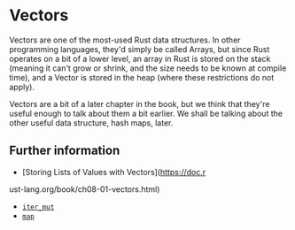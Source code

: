 # Vectors

Vectors are one of the most-used Rust data structures. In other programming
languages, they'd simply be called Arrays, but since Rust operates on a
bit of a lower level, an array in Rust is stored on the stack (meaning it
can't grow or shrink, and the size needs to be known at compile time),
and a Vector is stored in the heap (where these restrictions do not apply).

Vectors are a bit of a later chapter in the book, but we think that they're
useful enough to talk about them a bit earlier. We shall be talking about
the other useful data structure, hash maps, later.

## Further information

- [Storing Lists of Values with Vectors](https://doc.r








ust-lang.org/book/ch08-01-vectors.html)
- [`iter_mut`](https://doc.rust-lang.org/std/primitive.slice.html#method.iter_mut)
- [`map`](https://doc.rust-lang.org/std/iter/trait.Iterator.html#method.map)
